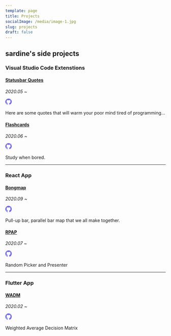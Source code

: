```yaml
---
template: page
title: Projects
socialImage: /media/image-1.jpg
slug: projects
draft: false
---
```

## sardine's side projects

### Visual Studio Code Extenstions

#### [Statusbar Quotes](https://marketplace.visualstudio.com/items?itemName=kim-sardine.statusbar-quotes)


*2020.05 ~*

[<img src="./github.svg" alt="drawing" width="20"/>](https://github.com/kim-sardine/statusbar-quotes)

Here are some quotes that will warm your poor mind tired of programming...


#### [Flashcards](https://marketplace.visualstudio.com/items?itemName=kim-sardine.flashcards)

*2020.06 ~*

[<img src="./github.svg" alt="drawing" width="20"/>](https://github.com/kim-sardine/flashcards)

Study when bored.

- - -

### React App

#### [Bongmap](http://bongmap.sidepun.ch/)

*2020.09 ~*

[<img src="./github.svg" alt="drawing" width="20"/>](https://github.com/kim-sardine/bong-map)

Pull-up bar, parallel bar map that we all make together.

#### [RPAP](http://rpap.sidepun.ch/)

*2020.07 ~*

[<img src="./github.svg" alt="drawing" width="20"/>](https://github.com/kim-sardine/rpap)

Random Picker and Presenter

- - -

### Flutter App

#### [WADM](https://github.com/kim-sardine/wadm-flutter)

*2020.02 ~*

[<img src="./github.svg" alt="drawing" width="20"/>](https://github.com/kim-sardine/wadm-flutter)

Weighted Average Decision Matrix
